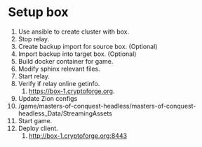# Setup box

1. Use ansible to create cluster with box.
2. Stop relay.
3. Create backup import for source box. (Optional)
4. Import backup into target box. (Optional)
5. Build docker container for game.
6. Modify sphinx relevant files.
7. Start relay.
8. Verify if relay online getinfo.
   1. https://box-1.cryptoforge.org.
9.  Update Zion configs
   2.  /game/masters-of-conquest-headless/masters-of-conquest-headless_Data/StreamingAssets
10. Start game.
11. Deploy client.  
    1.  http://box-1.cryptoforge.org:8443
